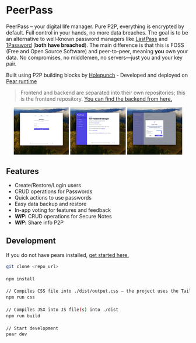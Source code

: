 # PeerPass

PeerPass – your digital life manager. Pure P2P, everything is encrypted by default. Full control in your hands, no more data breaches. The goal is to be an alternative to well-known password managers like [LastPass](https://www.cybersecuritydive.com/news/lastpass-cyberattack-timeline/643958/) and [1Password](https://www.cybersecuritydive.com/news/1password-okta-breach/697636/) (**both have breached**). The main difference is that this is FOSS (Free and Open Source Software) and peer-to-peer, meaning **you** own your data. No compromises, no middlemen, no servers—just you and your key pair.

Built using P2P building blocks by [Holepunch](https://holepunch.to) - Developed and deployed on [Pear runtime](https://docs.pears.com/)

> Frontend and backend are separated into their own repositories; this is the frontend repository. [You can find the backend from here.](https://github.com/MKPLKN/peer-pass-backend)

<p align="center">
  <img src="./src/demo/login.png" alt="Login page" width="30%" />
  <img src="./src/demo/home.png" alt="Home page" width="30%" />
  <img src="./src/demo/pw.png" alt="Generate pw" width="30%" />
</p>

## Features

- Create/Restore/Login users
- CRUD operations for Passwords
- Quick actions to use passwords
- Easy data backup and restore
- In-app voting for features and feedback
- **_WIP_:** CRUD operations for Secure Notes
- **_WIP_:** Share info P2P

## Development

If you do not have pears installed, [get started here.](https://docs.pears.com/guides/getting-started)

```sh
git clone <repo_url>

npm install

// Compiles CSS file into ./dist/output.css – the project uses the Tailwind CSS
npm run css

// Compiles JSX into JS file(s) into ./dist
npm run build

// Start development
pear dev
```
